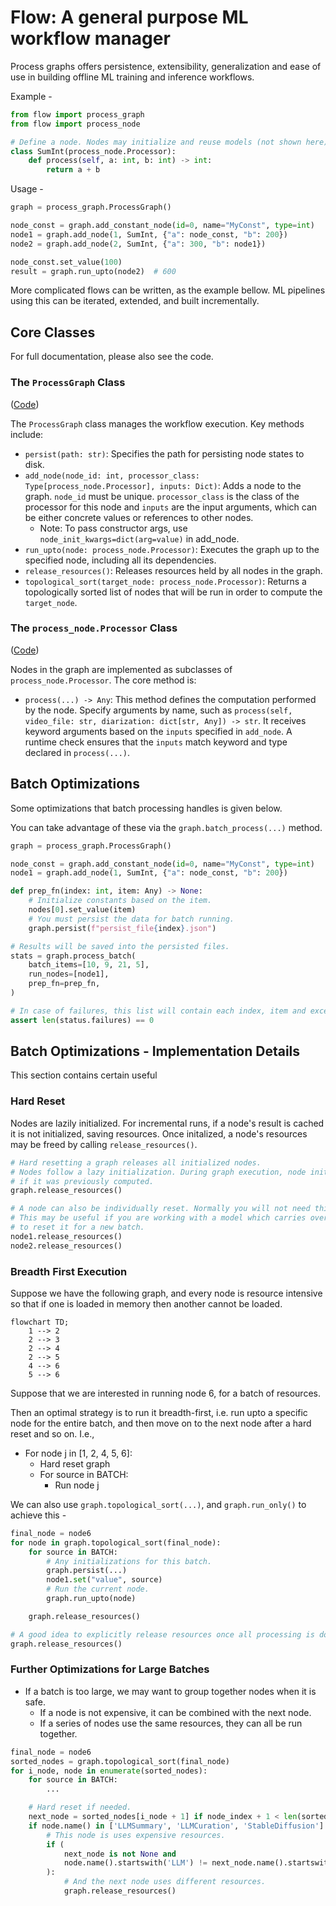 # Flow: A general purpose ML workflow manager

Process graphs offers persistence, extensibility, generalization and ease of use in building offline ML training and inference workflows.

Example -

```python
from flow import process_graph
from flow import process_node

# Define a node. Nodes may initialize and reuse models (not shown here), but should strive to be stateless.
class SumInt(process_node.Processor):
    def process(self, a: int, b: int) -> int:
        return a + b
```

Usage -
```python
graph = process_graph.ProcessGraph()

node_const = graph.add_constant_node(id=0, name="MyConst", type=int)
node1 = graph.add_node(1, SumInt, {"a": node_const, "b": 200})
node2 = graph.add_node(2, SumInt, {"a": 300, "b": node1})

node_const.set_value(100)
result = graph.run_upto(node2)  # 600
```

More complicated flows can be written, as the example bellow. ML pipelines using this can be iterated, extended, and built incrementally.

## Core Classes

For full documentation, please also see the code.

### The `ProcessGraph` Class

([Code](./process_graph.py))


The `ProcessGraph` class manages the workflow execution. Key methods include:

- `persist(path: str)`: Specifies the path for persisting node states to disk.
- `add_node(node_id: int, processor_class: Type[process_node.Processor], inputs: Dict)`: Adds a node to the graph. `node_id` must be unique. `processor_class` is the class of the processor for this node and `inputs` are the input arguments, which can be either concrete values or references to other nodes.
    - Note: To pass constructor args, use `node_init_kwargs=dict(arg=value)` in add_node.
- `run_upto(node: process_node.Processor)`: Executes the graph up to the specified node, including all its dependencies.
- `release_resources()`: Releases resources held by all nodes in the graph.
- `topological_sort(target_node: process_node.Processor)`: Returns a topologically sorted list of nodes that will be run in order to compute the `target_node`.

### The `process_node.Processor` Class

([Code](./process_node.py))

Nodes in the graph are implemented as subclasses of `process_node.Processor`.  The core method is:

- `process(...) -> Any`: This method defines the computation performed by the node. Specify arguments by name, such as `process(self, video_file: str, diarization: dict[str, Any]) -> str`. It receives keyword arguments based on the `inputs` specified in `add_node`. A runtime check ensures that the `inputs` match keyword and type declared in `process(...)`.

## Batch Optimizations

Some optimizations that batch processing handles is given below.

You can take advantage of these via the `graph.batch_process(...)` method.

```python
graph = process_graph.ProcessGraph()

node_const = graph.add_constant_node(id=0, name="MyConst", type=int)
node1 = graph.add_node(1, SumInt, {"a": node_const, "b": 200})

def prep_fn(index: int, item: Any) -> None:
    # Initialize constants based on the item.
    nodes[0].set_value(item)
    # You must persist the data for batch running.
    graph.persist(f"persist_file{index}.json")

# Results will be saved into the persisted files.
stats = graph.process_batch(
    batch_items=[10, 9, 21, 5],
    run_nodes=[node1],
    prep_fn=prep_fn,
)

# In case of failures, this list will contain each index, item and exception for failures.
assert len(status.failures) == 0
```

## Batch Optimizations - Implementation Details

This section contains certain useful

### Hard Reset

Nodes are lazily initialized.
For incremental runs, if a node's result is cached it is not initialized, saving resources.
Once initalized, a node's resources may be freed by calling `release_resources()`.

```python
# Hard resetting a graph releases all initialized nodes.
# Nodes follow a lazy initialization. During graph execution, node initialization is skipped
# if it was previously computed.
graph.release_resources()

# A node can also be individually reset. Normally you will not need this.
# This may be useful if you are working with a model which carries over context, and you want
# to reset it for a new batch.
node1.release_resources()
node2.release_resources()

```

### Breadth First Execution

Suppose we have the following graph, and every node is resource intensive so that if one is loaded in memory then another cannot be loaded.

```mermaid
flowchart TD;
    1 --> 2
    2 --> 3
    2 --> 4
    2 --> 5
    4 --> 6
    5 --> 6
```

Suppose that we are interested in running node 6, for a batch of resources.

Then an optimal strategy is to run it breadth-first, i.e. run upto a specific node for the entire batch, and then move on to the next node after a hard reset and so on. I.e.,
- For node j in [1, 2, 4, 5, 6]:
  - Hard reset graph
  - For source in BATCH:
    - Run node j

We can also use `graph.topological_sort(...)`, and `graph.run_only()` to achieve this -

```py
final_node = node6
for node in graph.topological_sort(final_node):
    for source in BATCH:
        # Any initializations for this batch.
        graph.persist(...)
        node1.set("value", source)
        # Run the current node.
        graph.run_upto(node)

    graph.release_resources()

# A good idea to explicitly release resources once all processing is done.
graph.release_resources()
```

### Further Optimizations for Large Batches

- If a batch is too large, we may want to group together nodes when it is safe.
  - If a node is not expensive, it can be combined with the next node.
  - If a series of nodes use the same resources, they can all be run together.

```py
final_node = node6
sorted_nodes = graph.topological_sort(final_node)
for i_node, node in enumerate(sorted_nodes):
    for source in BATCH:
        ...

    # Hard reset if needed.
    next_node = sorted_nodes[i_node + 1] if node_index + 1 < len(sorted_nodes) else None
    if node.name() in ['LLMSummary', 'LLMCuration', 'StableDiffusion']:
        # This node is uses expensive resources.
        if (
            next_node is not None and
            node.name().startswith('LLM') != next_node.name().startswith('LLM')
        ):
            # And the next node uses different resources.
            graph.release_resources()

```
